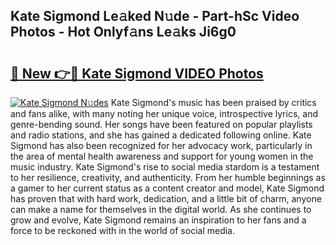 ## Kate Sigmond Le𝚊ked N𝚞de - Part-hSc Video Photos - Hot Onlyf𝚊ns Le𝚊ks Ji6g0

# <h2><a href="http://ab4029.deff.icu/?id=Kate+Sigmond">🔗 New 👉🔴 Kate Sigmond VIDEO Photos</a></h2>

[![Kate Sigmond N𝚞des](https://i.imgur.com/rIISA9y.gif)](http://ab4029.deff.icu/?id=Kate+Sigmond)
Kate Sigmond's music has been praised by critics and fans alike, with many noting her unique voice, introspective lyrics, and genre-bending sound. Her songs have been featured on popular playlists and radio stations, and she has gained a dedicated following online. Kate Sigmond has also been recognized for her advocacy work, particularly in the area of mental health awareness and support for young women in the music industry. Kate Sigmond's rise to social media stardom is a testament to her resilience, creativity, and authenticity. From her humble beginnings as a gamer to her current status as a content creator and model, Kate Sigmond has proven that with hard work, dedication, and a little bit of charm, anyone can make a name for themselves in the digital world. As she continues to grow and evolve, Kate Sigmond remains an inspiration to her fans and a force to be reckoned with in the world of social media.
